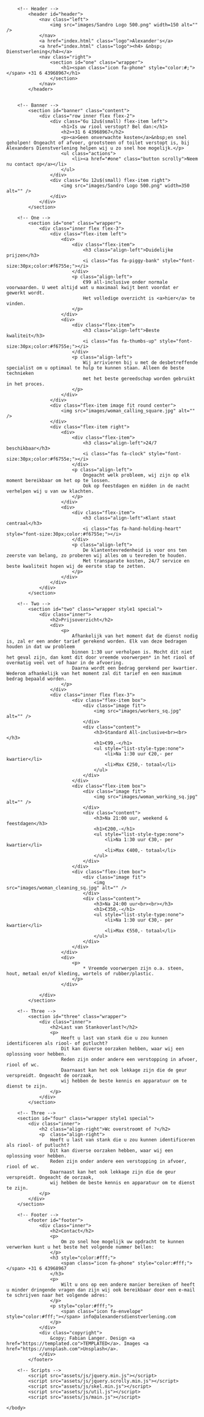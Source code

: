 <!DOCTYPE HTML>
<!--
	Intensify by TEMPLATED
	templated.co @templatedco
	Released for free under the Creative Commons Attribution 3.0 license (templated.co/license)
-->
<html>
	<head>
		<title>Alexander's Dienstverlening</title>
		<meta charset="utf-8" />
		<meta name="viewport" content="width=device-width, initial-scale=1" />
		<link rel="stylesheet" href="assets/css/main.css" />
		<script src="https://kit.fontawesome.com/a076d05399.js"></script>
	</head>
	<body>

		<!-- Header -->
			<header id="header">
				<nav class="left">
					<img src="images/Sandro Logo 500.png" width=150 alt="" />
				</nav>
				<a href="index.html" class="logo">Alexander's</a>
				<a href="index.html" class="logo"><h4> &nbsp; Dienstverlening</h4></a>
				<nav class="right">
					<section id="one" class="wrapper">
						<h1><span class="icon fa-phone" style="color:#;"></span> +31 6 43968967</h1>
					</section>
				</nav>
			</header>


		<!-- Banner -->
			<section id="banner" class="content">
				<div class="row inner flex flex-2">
					<div class="6u 12u$(small) flex-item left">
						<h1>Is uw riool verstopt? Bel dan:</h1>
						<h2>+31 6 43968967</h2>
						<p><a>Geen onverwachte kosten</a>&nbsp;en snel geholpen! Ongeacht of afvoer, grootsteen of toilet verstopt is, bij Alexanders Dienstverlening helpen wij u zo snel hoe mogelijk.</p>
						<ul class="actions">
							<li><a href="#one" class="button scrolly">Neem nu contact op</a></li>
						</ul>
					</div>
					<div class="6u 12u$(small) flex-item right">
						<img src="images/Sandro Logo 500.png" width=350 alt="" />
					</div>
				</div>
			</section>

		<!-- One -->
			<section id="one" class="wrapper">
				<div class="inner flex flex-3">
					<div class="flex-item left">
						<div>
							<div class="flex-item">
								<h3 class="align-left">Duidelijke prijzen</h3>
								<i class="fas fa-piggy-bank" style="font-size:30px;color:#f6755e;"></i>
							</div>
							<p class="align-left">
								€99 all-inclusive onder normale voorwaarden. U weet altijd wat u maximaal kwijt bent voordat er gewerkt wordt. 
								Het volledige overzicht is <a>hier</a> te vinden. 
							</p>
						</div>
						<div>
							<div class="flex-item">
								<h3 class="align-left">Beste kwaliteit</h3>
								<i class="fas fa-thumbs-up" style="font-size:30px;color:#f6755e;"></i>
							</div>
							<p class="align-left">
								Wij arrivieren bij u met de desbetreffende specialist om u optimaal te hulp te kunnen staan. Alleen de beste technieken
								met het beste gereedschap worden gebruikt in het proces.
							</p>
						</div>
					</div>
					<div class="flex-item image fit round center">
						<img src="images/woman_calling_square.jpg" alt="" />
					</div>
					<div class="flex-item right">
						<div>
							<div class="flex-item">
								<h3 class="align-left">24/7 beschikbaar</h3>
								<i class="fas fa-clock" style="font-size:30px;color:#f6755e;"></i>
							</div>
							<p class="align-left">
								Ongeacht welk probleem, wij zijn op elk moment bereikbaar om het op te lossen. 
								Ook op feestdagen en midden in de nacht verhelpen wij u van uw klachten.
							</p>
						</div>
						<div>
							<div class="flex-item">
								<h3 class="align-left">Klant staat centraal</h3>
								<i class="fas fa-hand-holding-heart" style="font-size:30px;color:#f6755e;"></i>
							</div>
							<p class="align-left">
								De klantentevredenheid is voor ons ten zeerste van belang, zo proberen wij alles om u tevreden te houden.
								Met transparate kosten, 24/7 service en beste kwaliteit hopen wij de eerste stap te zetten.
							</p>
						</div>
					</div>
				</div>
			</section>

		<!-- Two -->
			<section id="two" class="wrapper style1 special">
				<div class="inner">
					<h2>Prijsoverzicht</h2>
					<div>
						<p>
							Afhankelijk van het moment dat de dienst nodig is, zal er een ander tarief gerekend worden. Elk van deze bedragen houden in dat uw probleem
							binnen 1:30 uur verholpen is. Mocht dit niet het geval zijn, dan komt dit door vreemde voorwerpen* in het riool of overmatig veel vet of haar in de afvoering.
							Daarna wordt een bedrag gerekend per kwartier. Wederom afhankelijk van het moment zal dit tarief en een maximum bedrag bepaald worden.
						</p>
					</div>
					<div class="inner flex flex-3">
							<div class="flex-item box">
								<div class="image fit">
									<img src="images/workers_sq.jpg" alt="" />
								</div>
								<div class="content">
									<h3>Standard All-inclusive<br><br></h3>
									<h1>€99,-</h1>
									<ul style="list-style-type:none">
										<li>Na 1:30 uur €20,- per kwartier</li>
										<li>Max €250,- totaal</li>
									</ul>
								</div>
							</div>
							<div class="flex-item box">
								<div class="image fit">
									<img src="images/woman_working_sq.jpg" alt="" />
								</div>
								<div class="content">
									<h3>Na 21:00 uur, weekend & feestdagen</h3>
									<h1>€200,-</h1>
									<ul style="list-style-type:none">
										<li>Na 1:30 uur €30,- per kwartier</li>
										<li>Max €400,- totaal</li>
									</ul>
								</div>
							</div>
							<div class="flex-item box">
								<div class="image fit">
									<img src="images/woman_cleaning_sq.jpg" alt="" />
								</div>
								<div class="content">
									<h3>Na 24:00 uur<br><br></h3>
									<h1>€350,-</h1>
									<ul style="list-style-type:none">
										<li>Na 1:30 uur €30,- per kwartier</li>
										<li>Max €550,- totaal</li>
									</ul>
								</div>
							</div>
						</div>
						<div>
							<p>
								* Vreemde voorwerpen zijn o.a. steen, hout, metaal en/of kleding, wortels of rubber/plastic.
							</p>
						</div>

				</div>
			</section>

		<!-- Three -->
			<section id="three" class="wrapper">
				<div class="inner">
					<h2>Last van Stankoverlast?</h2>
					<p>
						Heeft u last van stank die u zou kunnen identificeren als riool- of putlucht? 
						Dit kan diverse oorzaken hebben, waar wij een oplossing voor hebben. 
						Reden zijn onder andere een verstopping in afvoer, riool of wc.
						Daarnaast kan het ook lekkage zijn die de geur verspreidt. Ongeacht de oorzaak,
						wij hebben de beste kennis en apparatuur om te dienst te zijn. 
					</p>
				</div>
			</section>

		<!-- Three -->
		<section id="four" class="wrapper style1 special">
			<div class="inner">
				<h2 class="align-right">Wc overstroomt of ?</h2>
				<p  class="align-right">
					Heeft u last van stank die u zou kunnen identificeren als riool- of putlucht? 
					Dit kan diverse oorzaken hebben, waar wij een oplossing voor hebben. 
					Reden zijn onder andere een verstopping in afvoer, riool of wc.
					Daarnaast kan het ook lekkage zijn die de geur verspreidt. Ongeacht de oorzaak,
					wij hebben de beste kennis en apparatuur om te dienst te zijn. 
				</p>
			</div>
		</section>

		<!-- Footer -->
			<footer id="footer">
				<div class="inner">
					<h2>Contact</h2>
					<p>
						Om zo snel hoe mogelijk uw opdracht te kunnen verwerken kunt u het beste het volgende nummer bellen:
					</p>
					<h3 style="color:#fff;">
						<span class="icon fa-phone" style="color:#fff;"></span> +31 6 43968967
					</h3>
					<p>
						Wilt u ons op een andere manier bereiken of heeft u minder dringende vragen dan zijn wij ook bereikbaar door een e-mail te schrijven naar het volgende adres:
					</p>
					<p style="color:#fff;">
						<span class="icon fa-envelope" style="color:#fff;"></span> info@alexandersdienstverlening.com 
					</p>
				</div>
				<div class="copyright">
					&copy; Fabian Langer. Design <a href="https://templated.co">TEMPLATED</a>. Images <a href="https://unsplash.com">Unsplash</a>.
				</div>
			</footer>

		<!-- Scripts -->
			<script src="assets/js/jquery.min.js"></script>
			<script src="assets/js/jquery.scrolly.min.js"></script>
			<script src="assets/js/skel.min.js"></script>
			<script src="assets/js/util.js"></script>
			<script src="assets/js/main.js"></script>

	</body>
</html>
